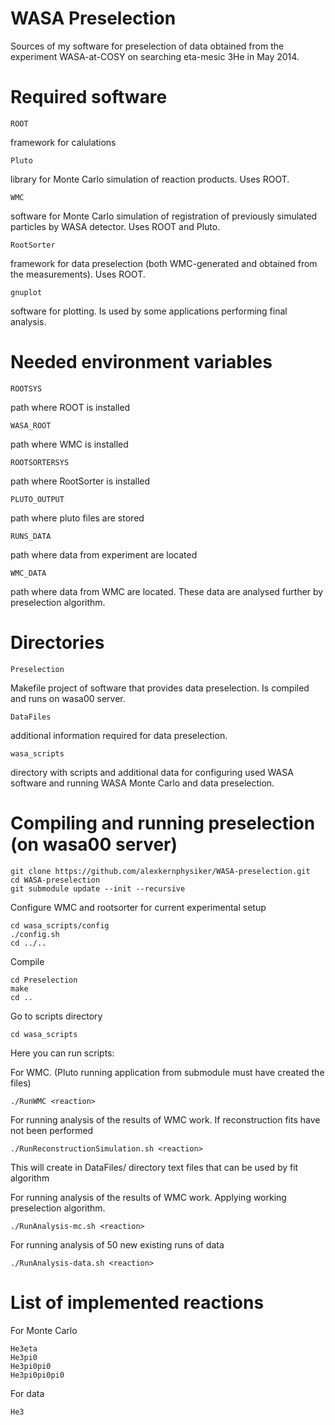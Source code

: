 WASA Preselection
=================
Sources of my software for preselection of data obtained from the experiment WASA-at-COSY on searching eta-mesic 3He in May 2014.



Required software
=================
    ROOT
framework for calulations

    Pluto
library for Monte Carlo simulation of reaction products. Uses ROOT.

    WMC
software for Monte Carlo simulation of registration of previously simulated particles by WASA detector. Uses ROOT and Pluto.

    RootSorter
framework for data preselection (both WMC-generated and obtained from the measurements). Uses ROOT.

    gnuplot
software for plotting. Is used by some applications performing final analysis.


Needed environment variables
============================
    ROOTSYS
path where ROOT is installed

    WASA_ROOT
path where WMC is installed

    ROOTSORTERSYS
path where RootSorter is installed

    PLUTO_OUTPUT
path where pluto files are stored

    RUNS_DATA
path where data from experiment are located

    WMC_DATA
path where data from WMC are located. These data are analysed further by preselection algorithm.


Directories
===========
    Preselection
Makefile project of software that provides data preselection. Is compiled and runs on wasa00 server. 

    DataFiles
additional information required for data preselection.

    wasa_scripts
directory with scripts and additional data for configuring used WASA software and running WASA Monte Carlo and data preselection.



Compiling and running preselection (on wasa00 server)
============================================

    git clone https://github.com/alexkernphysiker/WASA-preselection.git
    cd WASA-preselection
    git submodule update --init --recursive
    
Configure WMC and rootsorter for current experimental setup
    
    cd wasa_scripts/config
    ./config.sh 
    cd ../..

Compile
    
    cd Preselection
    make
    cd ..
    
Go to scripts directory

    cd wasa_scripts
    
Here you can run scripts:

For WMC. (Pluto running application from submodule must have created the files)

    ./RunWMC <reaction>

For running analysis of the results of WMC work. If reconstruction fits have not been performed

    ./RunReconstructionSimulation.sh <reaction>

This will create in DataFiles/ directory text files that can be used by fit algorithm
    
    
For running analysis of the results of WMC work. Applying working preselection algorithm.

    ./RunAnalysis-mc.sh <reaction>

For running analysis of 50 new existing runs of data

    ./RunAnalysis-data.sh <reaction>
    

List of implemented reactions
=============================

For Monte Carlo

    He3eta
    He3pi0
    He3pi0pi0
    He3pi0pi0pi0
    
For data

    He3
